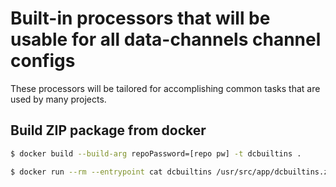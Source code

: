 # Built-in processors that will be usable for all data-channels channel configs

These processors will be tailored for accomplishing common tasks that are used by many projects.

## Build ZIP package from docker

```bash
$ docker build --build-arg repoPassword=[repo pw] -t dcbuiltins .

$ docker run --rm --entrypoint cat dcbuiltins /usr/src/app/dcbuiltins.zip > dcbuiltins.zip

```

